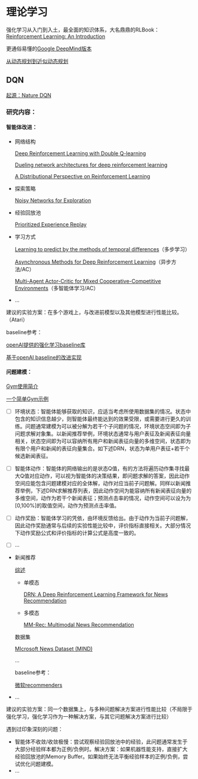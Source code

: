 # 理论学习

强化学习从入门到入土，最全面的知识体系，大名鼎鼎的RLBook：[Reinforcement Learning: An Introduction](http://incompleteideas.net/book/RLbook2020.pdf)

更通俗易懂的[Google DeepMind版本](https://icml.cc/2016/tutorials/deep_rl_tutorial.pdf)

[从动态规划到近似动态规划](https://zhuanlan.zhihu.com/p/58837258)



## DQN

[起源：Nature DQN](https://www.nature.com/articles/nature14236)

### 研究内容：

#### 智能体改进：

- 网络结构

  [Deep Reinforcement Learning with Double Q-learning](https://arxiv.org/pdf/1509.06461.pdf)

  [Dueling network architectures for deep reinforcement learning](https://arxiv.org/pdf/1511.06581.pdf)

  [A Distributional Perspective on Reinforcement Learning](https://arxiv.org/pdf/1707.06887.pdf)

- 探索策略

  [Noisy Networks for Exploration](https://arxiv.org/pdf/1706.10295.pdf)

- 经验回放池

  [Prioritized Experience Replay](https://arxiv.org/pdf/1511.05952.pdf)

- 学习方式

  [Learning to predict by the methods of temporal differences](http://incompleteideas.net/papers/sutton-88-with-erratum.pdf)（多步学习）

  [Asynchronous Methods for Deep Reinforcement Learning](https://arxiv.org/pdf/1602.01783.pdf)（异步方法/AC）

  [Multi-Agent Actor-Critic for Mixed Cooperative-Competitive Environments](https://arxiv.org/pdf/1706.02275.pdf)（多智能体学习/AC）
  
- ...

建议的实验方案：在多个游戏上，与改进前模型以及其他模型进行性能比较。（Atari）

baseline参考：

[openAI提供的强化学习baseline库](https://github.com/openai/baselines/)

[基于openAI baseline的改进实现](https://github.com/Stable-Baselines-Team/stable-baselines)

#### 问题建模：

[Gym使用简介](https://zhuanlan.zhihu.com/p/338428207)

[一个简单Gym示例](https://blog.csdn.net/qq_33446100/article/details/118249795)

- [ ] 环境状态：智能体能够获取的知识，应适当考虑所使用数据集的情况。状态中包含的知识信息越少，则智能体最终能达到的效果受限，或需要进行更久的训练。问题通常建模为可以被分解为若干个子问题的情况，环境状态空间即为子问题求解对象集。以新闻推荐举例，环境状态通常与用户表征及新闻表征向量相关，状态空间即为可以容纳所有用户和新闻表征向量的多维空间，状态即为有限个用户和新闻的表征向量集合。如下述DRN，状态为单用户表征+若干个候选新闻表征。

- [ ] 智能体动作：智能体的网络输出的是状态Q值，有的方法将遍历动作集寻找最大Q值对应动作，可以视为智能体的决策结果，即问题求解的答案，因此动作空间应能包含问题建模对应的全体解，动作对应当前子问题解。同样以新闻推荐举例，下述DRN求解推荐列表，因此动作空间为能容纳所有新闻表征向量的多维空间，动作为若干个新闻表征；预测点击率的情况，动作空间可以设为为[0,100%]的取值空间，动作为预测点击率值。

- [ ] 动作奖励：智能体学习的凭依，由环境反馈给出。由于动作为当前子问题解，因此动作奖励通常与后续的实验性能比较中，评价指标直接相关。大部分情况下动作奖励公式和评价指标的计算公式是高度一致的。

- [ ] ...

- 新闻推荐

  [综述]()

  - 单模态

    [DRN: A Deep Reinforcement Learning Framework for News Recommendation](https://dl.acm.org/doi/10.1145/3178876.3185994)

  - 多模态

    [MM-Rec: Multimodal News Recommendation](https://arxiv.org/pdf/2104.07407.pdf)

  数据集

  [MIcrosoft News Dataset (MIND)](https://msnews.github.io/)

  ...

  baseline参考：

  [微软recommenders](https://github.com/microsoft/recommenders)

  

- ...

  

建议的实验方案：同一个数据集上，与多种问题解决方案进行性能比较（不局限于强化学习，强化学习作为一种解决方案，与其它问题解决方案进行比较）



遇到过印象深刻的问题：

- 智能体不收敛/收敛极慢：尝试观察经验回放池中的经验，此问题通常发生于大部分经验样本都为正例/负例时。解决方案：如果机器性能支持，直接扩大经验回放池的Memory Buffer。如果始终无法平衡经验样本的正例/负例，尝试优化问题建模。
- ...